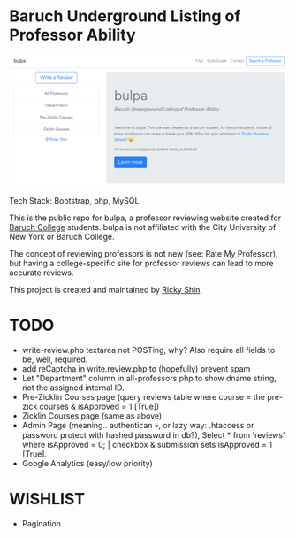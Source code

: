 # Baruch Underground Listing of Professor Ability

![home-page](/home.png?raw=true "bulpa Homepage")

Tech Stack: Bootstrap, php, MySQL

This is the public repo for bulpa, a professor reviewing website created for [Baruch College](http://baruch.cuny.edu) students. bulpa is not affiliated with the City University of New York or Baruch College.

The concept of reviewing professors is not new (see: Rate My Professor), but having a college-specific site for professor reviews can lead to more accurate reviews.

This project is created and maintained by [Ricky Shin](https://www.rickyshin.com).

# TODO
* write-review.php textarea not POSTing, why? Also require all fields to be, well, required.
* add reCaptcha in write.review.php to (hopefully) prevent spam
* Let "Department" column in all-professors.php to show dname string, not the assigned internal ID.
* Pre-Zicklin Courses page (query reviews table where course = the pre-zick courses & isApproved = 1 [True])
* Zicklin Courses page (same as above)
* Admin Page (meaning.. authentican 💀, or lazy way: .htaccess or password protect with hashed password in db?), Select * from 'reviews'  where isApproved = 0; | checkbox & submission sets isApproved = 1 [True]. 
* Google Analytics (easy/low priority)

# WISHLIST
* Pagination
